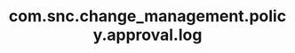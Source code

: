 ---
weight: 1359
layout: page
title: com.snc.change_management.policy.approval.log
description: ""
value: "info"
---